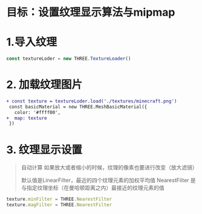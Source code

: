# 目标：设置纹理显示算法与mipmap
# 1.导入纹理
```ts
const textureLoder = new THREE.TextureLoader()
```
# 2. 加载纹理图片
```diff
+ const texture = textureLoder.load('./textures/minecraft.png')
 const basicMaterial = new THREE.MeshBasicMaterial({
   color: '#ffff00',
+  map: texture
 })
```

# 3. 纹理显示设置
> 自动计算
> 如果放大或者缩小的时候，纹理的像素也要进行改变（放大滤镜）
>  
> 默认值是LinearFilter，最近的四个纹理元素的加权平均值
> NearestFilter 是与指定纹理坐标（在曼哈顿距离之内）最接近的纹理元素的值
```ts
texture.minFilter = THREE.NearestFilter
texture.magFilter = THREE.NearestFilter
```